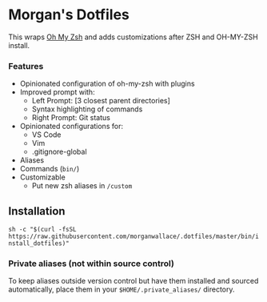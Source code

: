# Morgan's Dotfiles

This wraps [Oh My Zsh](https://github.com/robbyrussell/oh-my-zsh) and adds customizations after ZSH and OH-MY-ZSH install.

### Features
- Opinionated configuration of oh-my-zsh with plugins
- Improved prompt with:
    - Left Prompt: [3 closest parent directories]
    - Syntax highlighting of commands
    - Right Prompt: Git status
- Opinionated configurations for:
    - VS Code
    - Vim
    - .gitignore-global
- Aliases
- Commands (`bin/`)
- Customizable
    - Put new zsh aliases in `/custom`

## Installation

`sh -c "$(curl -fsSL https://raw.githubusercontent.com/morganwallace/.dotfiles/master/bin/install_dotfiles)"`


### Private aliases (not within source control)
To keep aliases outside version control but have them installed and sourced automatically, place them in your `$HOME/.private_aliases/` directory.
